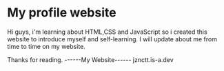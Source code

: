 # My profile website
Hi guys, i'm learning about HTML,CSS and JavaScript so i created this website to introduce myself and self-learning. I will update about me from time to time on my website.

Thanks for reading.
------My Website------
jznctt.is-a.dev
